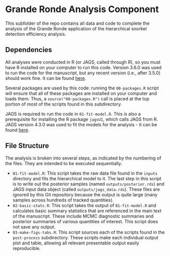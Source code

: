 # Grande Ronde Analysis Component

This subfolder of the repo contains all data and code to complete the analysis of the Grande Ronde application of the hierarchical snorkel detection efficiency analysis. 

## Dependencies

All analyses were conducted in R (or JAGS, called through R), so you must have R installed on your computer to run this code. Version 3.6.0 was used to run the code for the manuscript, but any recent version (i.e., after 3.5.0) should work fine. It can be found [here](<https://www.r-project.org/>).

Several packages are used by this code: running the `00-packages.R` script will ensure that all of these packages are installed on your computer and loads them. Thus, a `source("00-packages.R")` call is placed at the top portion of most of the scripts found in this subdirectory.

JAGS is required to run the code in `01-fit-model.R`. This is also a prerequisite for installing the R package `jagsUI`, which calls JAGS from R. JAGS version 4.3.0 was used to fit the models for the analysis - it can be found [here](<https://sourceforge.net/projects/mcmc-jags/files/JAGS/4.x/>).

## File Structure

The analysis is broken into several steps, as indicated by the numbering of the files. They are intended to be executed sequentially.

* `01-fit-model.R`: This script takes the raw data file found in the `inputs` directory and fits the hierarchical model to it. The last step in this script is to write out the posterior samples (named `outputs/posterior.rds`) and JAGS input data object (called `outputs/jags_data.rds`). These files are ignored by this Git repository because the output is quite large (many samples across hundreds of tracked quantities).
* `02-basic-stats.R`: This script takes the output of `01-fit-model.R` and calculates basic summary statistics that are referenced in the main text of the manuscript. These include MCMC diagnostic summaries and posterior summaries of various quantities of interest. This script does not save any output.
* `03-make-figs-tabs.R`: This script sources each of the scripts found in the `post-process` subdirectory. These scripts make each individual output plot and table, allowing all relevant presentable output easily reproducible.



